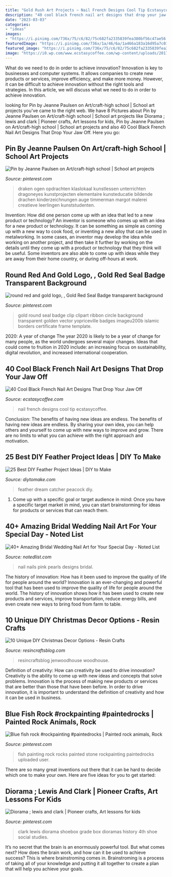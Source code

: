 ```yaml
---
title: "Gold Rush Art Projects ~ Nail French Designs Cool Tip Ecstasycoffee"
description: "40 cool black french nail art designs that drop your jaw off"
date: "2023-03-03"
categories:
- "ideas"
images:
- "https://i.pinimg.com/736x/75/c6/82/75c682fa2335839fea380bf56c47ae56.jpg"
featuredImage: "https://i.pinimg.com/736x/1a/46/6a/1a466a183a16d95a7c011369c52745c3.jpg"
featured_image: "https://i.pinimg.com/736x/75/c6/82/75c682fa2335839fea380bf56c47ae56.jpg"
image: "https://i0.wp.com/www.ecstasycoffee.com/wp-content/uploads/2017/03/Black-French-Tip-Nail-Designs17.jpg?resize=640%2C480"
---
```



What do we need to do in order to achieve innovation?
Innovation is key to businesses and computer systems. It allows companies to create new products or services, improve efficiency, and make more money. However, it can be difficult to achieve innovation without the right tools and strategies. In this article, we will discuss what we need to do in order to achieve innovation.

	

		
looking for Pin by Jeanne Paulsen on Art/craft-high school | School art projects you've came to the right web. We have 8 Pictures about Pin by Jeanne Paulsen on Art/craft-high school | School art projects like Diorama ; lewis and clark | Pioneer crafts, Art lessons for kids, Pin by Jeanne Paulsen on Art/craft-high school | School art projects and also 40 Cool Black French Nail Art Designs That Drop Your Jaw Off. Here you go:
		
    
## Pin By Jeanne Paulsen On Art/craft-high School | School Art Projects

<img loading=lazy src="https://i.pinimg.com/736x/1a/46/6a/1a466a183a16d95a7c011369c52745c3.jpg" onerror="this.onerror=null;this.src='https://tse2.mm.bing.net/th?id=OIP.mhsCZSo2Wi8OOcCkXRObtwHaJQ&amp;pid=15.1';" alt="Pin by Jeanne Paulsen on Art/craft-high school | School art projects">

_Source: pinterest.com_

>draken ogen opdrachten klaslokaal kunstlessen unterrichten dragoneyes kunstprojecten elementaire kunsteducatie bildende drachen kinderzeichnungen auge timmerman margot malerei creatieve leerlingen kunststudenten. 

	

Invention: How did one person come up with an idea that led to a new product or technology?
An inventor is someone who comes up with an idea for a new product or technology. It can be something as simple as coming up with a new way to cook food, or inventing a new alloy that can be used in metalworking. In some cases, an inventor may develop the idea while working on another project, and then take it further by working on the details until they come up with a product or technology that they think will be useful. Some inventors are also able to come up with ideas while they are away from their home country, or during off-hours at work.

    
## Round Red And Gold Logo, , Gold Red Seal Badge Transparent Background

<img loading=lazy src="https://i.pinimg.com/736x/75/c6/82/75c682fa2335839fea380bf56c47ae56.jpg" onerror="this.onerror=null;this.src='https://tse2.mm.bing.net/th?id=OIP.gO2OggNzwJSsowc5UohSUgHaHa&amp;pid=15.1';" alt="round red and gold logo, , Gold Red Seal Badge transparent background">

_Source: pinterest.com_

>gold round seal badge clip clipart ribbon circle background transparent golden vector yopriceville badges imageu200b islamic borders certificate frame template. 

	

2020: A year of change
The year 2020 is likely to be a year of change for many people, as the world undergoes several major changes. Ideas that could come to fruition in 2020 include: an increasing focus on sustainability, digital revolution, and increased international cooperation.

    
## 40 Cool Black French Nail Art Designs That Drop Your Jaw Off

<img loading=lazy src="https://i0.wp.com/www.ecstasycoffee.com/wp-content/uploads/2017/03/Black-French-Tip-Nail-Designs17.jpg?resize=640%2C480" onerror="this.onerror=null;this.src='https://tse1.mm.bing.net/th?id=OIP.6R9YBmuK1g9oeGdibPq9eAHaFj&amp;pid=15.1';" alt="40 Cool Black French Nail Art Designs That Drop Your Jaw Off">

_Source: ecstasycoffee.com_

>nail french designs cool tip ecstasycoffee. 

	

Conclusion: The benefits of having new ideas are endless.
The benefits of having new ideas are endless. By sharing your own idea, you can help others and yourself to come up with new ways to improve and grow. There are no limits to what you can achieve with the right approach and motivation.

    
## 25 Best DIY Feather Project Ideas | DIY To Make

<img loading=lazy src="http://www.diytomake.com/wp-content/uploads/2017/05/Peacock-Feather-Dream-Catcher.jpg" onerror="this.onerror=null;this.src='https://tse4.mm.bing.net/th?id=OIP.LPpD-cCxQpADliYiLEgctwHaLH&amp;pid=15.1';" alt="25 Best DIY Feather Project Ideas | DIY to Make">

_Source: diytomake.com_

>feather dream catcher peacock diy. 

	

1. Come up with a specific goal or target audience in mind: Once you have a specific target market in mind, you can start brainstorming for ideas for products or services that can reach them.

    
## 40+ Amazing Bridal Wedding Nail Art For Your Special Day - Noted List

<img loading=lazy src="https://notedlist.com/wp-content/uploads/2015/07/wedding-nails/38-wedding-nail-art-designs.jpg" onerror="this.onerror=null;this.src='https://tse3.mm.bing.net/th?id=OIP.C7-Kcl-PH9DyDjWGPKsIHQHaKv&amp;pid=15.1';" alt="40+ Amazing Bridal Wedding Nail Art for Your Special Day - Noted List">

_Source: notedlist.com_

>nail nails pink pearls designs bridal. 

	

The history of innovation: How has it been used to improve the quality of life for people around the world?
Innovation is an ever-changing and powerful tool that has been used to improve the quality of life for people around the world. The history of innovation shows how it has been used to create new products and services, improve transportation, reduce energy bills, and even create new ways to bring food from farm to table.

    
## 10 Unique DIY Christmas Decor Options - Resin Crafts

<img loading=lazy src="https://resincraftsblog.com/wp-content/uploads/2017/11/stocking-holder-box-8-4.jpg" onerror="this.onerror=null;this.src='https://tse2.mm.bing.net/th?id=OIP.pEAu57Jl8SVXJNQsf3cV6wHaLH&amp;pid=15.1';" alt="10 Unique DIY Christmas Decor Options - Resin Crafts">

_Source: resincraftsblog.com_

>resincraftsblog jenwoodhouse woodhouse. 

	

Definition of creativity: How can creativity be used to drive innovation?
Creativity is the ability to come up with new ideas and concepts that solve problems. Innovation is the process of making new products or services that are better than those that have been before. In order to drive innovation, it is important to understand the definition of creativity and how it can be used in business.

    
## Blue Fish Rock #rockpainting #paintedrocks | Painted Rock Animals, Rock

<img loading=lazy src="https://i.pinimg.com/736x/76/65/92/76659242440777c9d33bcc457f1f74c2.jpg" onerror="this.onerror=null;this.src='https://tse4.mm.bing.net/th?id=OIP.vIBDNERfCzIHpH94hIgFowHaHa&amp;pid=15.1';" alt="Blue fish rock #rockpainting #paintedrocks | Painted rock animals, Rock">

_Source: pinterest.com_

>fish painting rock rocks painted stone rockpainting paintedrocks uploaded user. 

	

There are so many great inventions out there that it can be hard to decide which one to make your own. Here are five ideas for you to get started: 

    
## Diorama ; Lewis And Clark | Pioneer Crafts, Art Lessons For Kids

<img loading=lazy src="https://i.pinimg.com/736x/9d/0e/61/9d0e6102ae1e8915ded2257fd9d80821.jpg" onerror="this.onerror=null;this.src='https://tse1.mm.bing.net/th?id=OIP.xlAgKSGI4taFo_r0_ym0EQHaJ3&amp;pid=15.1';" alt="Diorama ; lewis and clark | Pioneer crafts, Art lessons for kids">

_Source: pinterest.com_

>clark lewis diorama shoebox grade box dioramas history 4th shoe social studies. 

	

It’s no secret that the brain is an enormously powerful tool. But what comes next? How does the brain work, and how can it be used to achieve success? This is where brainstroming comes in. Brainstroming is a process of taking all of your knowledge and putting it all together to create a plan that will help you achieve your goals.

